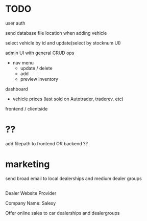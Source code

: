 # TODO

user auth

send database file location when adding vehicle

select vehicle by id and update(select by stocknum UI)

admin UI with general CRUD ops 

  - nav menu 
    - update / delete
    - add
    - preview inventory
    
dashboard 
  - vehicle prices (last sold on Autotrader, traderev, etc)

    
frontend / clientside

# ??
add filepath to frontend OR backend ??


# marketing

send broad email to local dealerships and medium dealer groups 

##

Dealer Website Provider 

Company Name: Salesy

Offer online sales to car dealerships and dealergroups 

